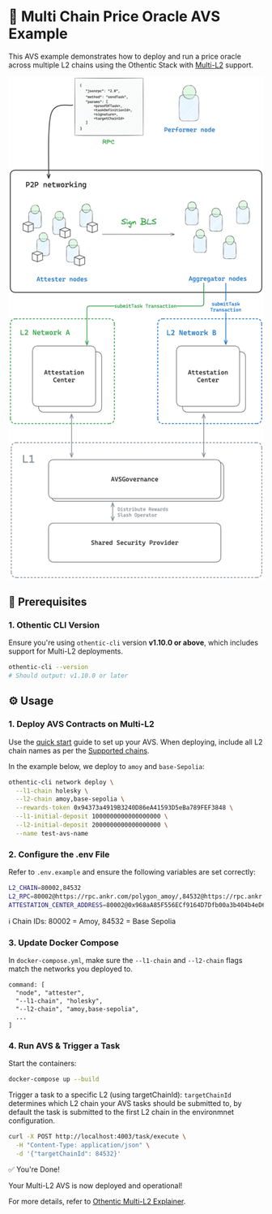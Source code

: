 # 🧮 Multi Chain Price Oracle AVS Example

This AVS example demonstrates how to deploy and run a price oracle across multiple L2 chains using the Othentic Stack with [Multi-L2](https://docs.othentic.xyz/main/avs-framework/explainers/multi-l2s) support.

![Multi L2](./image.png)

## 🚀 Prerequisites

### 1. Othentic CLI Version

Ensure you're using `othentic-cli` version **v1.10.0 or above**, which includes support for Multi-L2 deployments.

```bash
othentic-cli --version
# Should output: v1.10.0 or later
```


## ⚙️ Usage

### 1. Deploy AVS Contracts on Multi-L2
Use the [quick start](https://docs.othentic.xyz/main/avs-framework/quick-start) guide to set up your AVS. When deploying, include all L2 chain names as per the [Supported chains](https://docs.othentic.xyz/main/avs-framework/supported-networks).

In the example below, we deploy to `amoy` and `base-Sepolia`:

```bash
othentic-cli network deploy \
  --l1-chain holesky \
  --l2-chain amoy,base-sepolia \
  --rewards-token 0x94373a4919B3240D86eA41593D5eBa789FEF3848 \
  --l1-initial-deposit 1000000000000000000 \
  --l2-initial-deposit 2000000000000000000 \
  --name test-avs-name
```

### 2. Configure the .env File

Refer to `.env.example` and ensure the following variables are set correctly:

```bash
L2_CHAIN=80002,84532
L2_RPC=80002@https://rpc.ankr.com/polygon_amoy/,84532@https://rpc.ankr.com/base_sepolia/
ATTESTATION_CENTER_ADDRESS=80002@0x968aA85F556ECf9164D7Dfb00a3b404b4eD6dEc0,84532@0x5F2b17764986Da7Fa0a8E96f81B3C8244116aB3F
```
ℹ️ Chain IDs: 80002 = Amoy, 84532 = Base Sepolia


### 3. Update Docker Compose
In `docker-compose.yml`, make sure the `--l1-chain` and `--l2-chain` flags match the networks you deployed to.
```
command: [
  "node", "attester",
  "--l1-chain", "holesky",
  "--l2-chain", "amoy,base-sepolia",
  ...
]

```

### 4. Run AVS & Trigger a Task

Start the containers:

```bash
docker-compose up --build

```

Trigger a task to a specific L2 (using targetChainId): `targetChainId` determines which L2 chain your AVS tasks should be submitted to, by default the task is submitted to the first L2 chain in the environmnet configuration.

```bash
curl -X POST http://localhost:4003/task/execute \
  -H "Content-Type: application/json" \
  -d '{"targetChainId": 84532}'
```

✅ You're Done!

Your Multi-L2 AVS is now deployed and operational! 

For more details, refer to [Othentic Multi-L2 Explainer](https://docs.othentic.xyz/main/avs-framework/explainers/multi-l2s).

